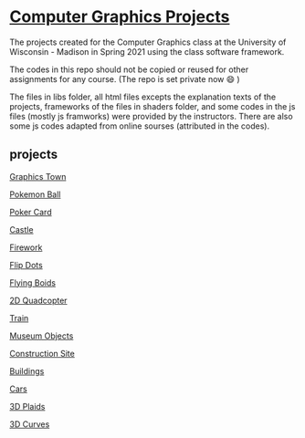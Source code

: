 # <a href="https://yurensun.github.io/Computer-Graphics-Projects//"> Computer Graphics Projects</a>

The projects created for the Computer Graphics class at the University of Wisconsin - Madison in Spring 2021 using the class software framework.

The codes in this repo should not be copied or reused for other assignments for any course. (The repo is set private now 😄 )

The files in libs folder, all html files excepts the explanation texts of the projects, frameworks of the files in shaders folder, and some codes in the js files (mostly js framworks) were provided by the instructors. There are also some js codes adapted from online sourses (attributed in the codes).

## projects

[Graphics Town](/graphicTown.html)

[Pokemon Ball](/pokemonBall.html)

[Poker Card](/poker.html)

[Castle](/svgCastle.html)

[Firework](/firework.html)

[Flip Dots](/flipDots.html)

[Flying Boids](/flyingBoids.html)

[2D Quadcopter](/2dQuadcopter.html)

[Train](/train.html)

[Museum Objects](/museumObjects.html)

[Construction Site](/construction.html)

[Buildings](/buildings.html)

[Cars](/cars.html)

[3D Plaids](/plaid.html)

[3D Curves](/curves.html)
